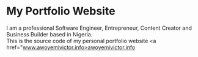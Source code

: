 # My Portfolio Website
I am a professional Software Engineer, Entrepreneur, Content Creator and Business Builder based in Nigeria.
<br>
This is the source code of my personal portfolio website <a href="www.awoyemivictor.info>awoyemivictor.info</a>
